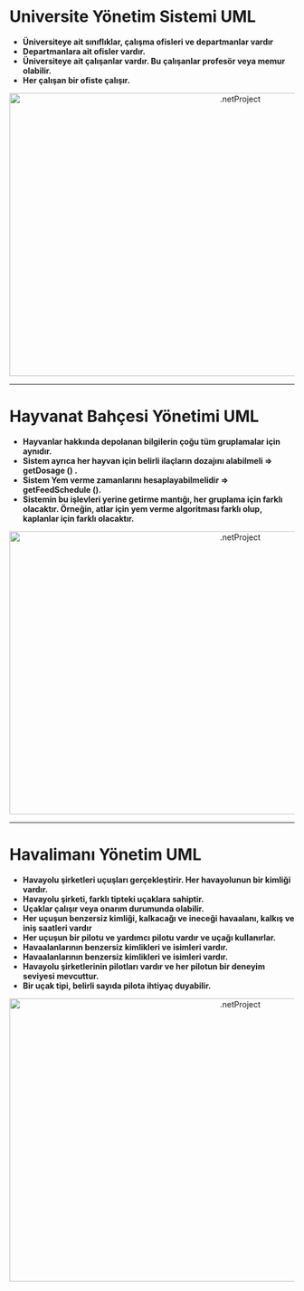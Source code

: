 # Universite Yönetim Sistemi UML

- **Üniversiteye ait sınıflıklar, çalışma ofisleri ve departmanlar vardır**
- **Departmanlara ait ofisler vardır.**
- **Üniversiteye ait çalışanlar vardır. Bu çalışanlar profesör veya memur olabilir.**
- **Her çalışan bir ofiste çalışır.**
<p align="center">
  <img src="https://github.com/fatihhernn/universiteYonetimSistemiUML/blob/main/Screenshot_62.png" width="800" height="500" alt=".netProject">
</p>

<hr/>

# Hayvanat Bahçesi Yönetimi UML

- **Hayvanlar hakkında depolanan bilgilerin çoğu tüm gruplamalar için aynıdır.**
- **Sistem ayrıca her hayvan için belirli ilaçların dozajını alabilmeli => getDosage () .**
- **Sistem Yem verme zamanlarını hesaplayabilmelidir => getFeedSchedule ().**
- **Sistemin bu işlevleri yerine getirme mantığı, her gruplama için farklı olacaktır. Örneğin, atlar için yem verme algoritması farklı olup, kaplanlar için farklı
olacaktır.**
<p align="center">
  <img src="https://github.com/fatihhernn/universiteYonetimSistemiUML/blob/main/hayvanatBahcesiUML.png" width="800" height="500" alt=".netProject">
</p>


<hr/>

# Havalimanı Yönetim UML

- **Havayolu şirketleri uçuşları gerçekleştirir. Her havayolunun bir kimliği vardır.**
- **Havayolu şirketi, farklı tipteki uçaklara sahiptir.**
- **Uçaklar çalışır veya onarım durumunda olabilir.**
- **Her uçuşun benzersiz kimliği, kalkacağı ve ineceği havaalanı, kalkış ve iniş saatleri vardır**
- **Her uçuşun bir pilotu ve yardımcı pilotu vardır ve uçağı kullanırlar.**
- **Havaalanlarının benzersiz kimlikleri ve isimleri vardır.**
- **Havaalanlarının benzersiz kimlikleri ve isimleri vardır.**
- **Havayolu şirketlerinin pilotları vardır ve her pilotun bir deneyim seviyesi mevcuttur.**
- **Bir uçak tipi, belirli sayıda pilota ihtiyaç duyabilir.**
<p align="center">
  <img src="https://github.com/fatihhernn/universiteYonetimSistemiUML/blob/main/hayvanatBahcesiUML.png" width="800" height="500" alt=".netProject">
</p>


